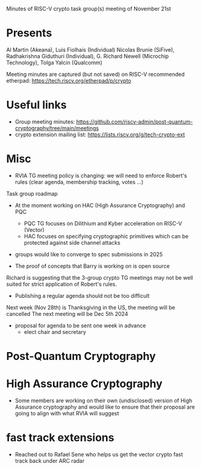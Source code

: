 Minutes of RISC-V crypto task group(s) meeting of November 21st

# Presents

Al Martin (Akeana),
Luis Fiolhais (Individual)
Nicolas Brunie (SiFive),
Radhakrishna Giduthuri (Individual),
G. Richard Newell (Microchip Technology),
Tolga Yalcin (Qualcomm)


Meeting minutes are captured (but not saved) on RISC-V recommended etherpad: https://tech.riscv.org/etherpad/p/crypto

# Useful links

- Group meeting minutes: https://github.com/riscv-admin/post-quantum-cryptography/tree/main/meetings
- crypto extension mailing list: https://lists.riscv.org/g/tech-crypto-ext

# Misc

- RVIA TG meeting policy is changing: we will need to enforce Robert's rules (clear agenda, membership tracking, votes ...)

Task group roadmap
- At the moment working on HAC (High Assurance Cryptography) and PQC 
   - PQC TG focuses on Dilithium and Kyber acceleration on RISC-V (Vector)
   - HAC focuses on specifying cryptographic primitives which can be protected against side channel attacks
- groups would like to converge to spec submissions in 2025 

- The proof of concepts that Barry is working on is open source

Richard is suggesting that the 3-group crypto TG meetings may not be well suited for strict application of Robert's rules. 
- Publishing a regular agenda should not be too difficult


Next week (Nov 28th) is Thanksgiving in the US, the meeting will be cancelled
The next meeting will be Dec 5th 2024
- proposal for agenda to be sent one week in advance
    - elect chair and secretary

# Post-Quantum Cryptography


# High Assurance Cryptography 

- Some members are working on their own (undisclosed) version of High Assurance cryptography and would like to ensure that their proposal are going to align with what RVIA will suggest

# fast track extensions

- Reached out to Rafael Sene who helps us get the vector crypto fast track back under ARC radar

